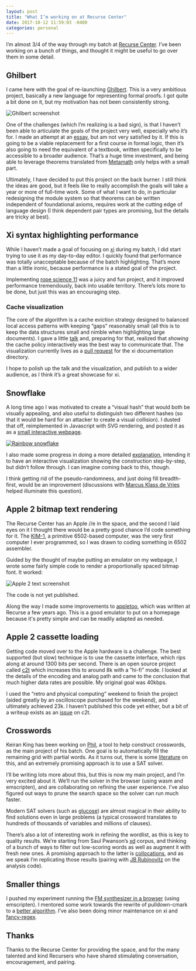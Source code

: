 ```yaml
---
layout: post
title: "What I’m working on at Recurse Center"
date: 2017-10-12 11:59:03 -0400
categories: personal
---
```


I’m almost 3/4 of the way through my batch at [Recurse Center](https://recurse.com/).
I’ve been working on a bunch of things, and thought it might be useful to go over
them in some detail.

## Ghilbert

I came here with the goal of re-launching [Ghilbert](http://ghilbert.org). This is
a very ambitious project, basically a new language for representing formal proofs.
I got quite a bit done on it, but my motivation has not been consistently strong.

![Ghilbert screenshot](https://raphlinus.github.io/assets/ghilbert_screenshot.png)

One of the challenges (which I’m realizing is a bad sign), is that I haven’t been
able to articulate the goals of the project very well, especially who it’s for.
I made an attempt at an [essay](http://ghilbert.org/why.html), but am not very
satisfied by it. If this is going to be a viable replacement for a first course
in formal logic, then it’s also going to need the equivalent of a textbook,
written specifically to be accessible to a broader audience. That’s a huge time
investment, and being able to leverage theorems translated from
[Metamath](http://us.metamath.org/) only helps with a small part.

Ultimately, I have decided to put this project on the back burner. I still think
the ideas are good, but it feels like to really accomplish the goals will take a
year or more of full-time work. Some of what I want to do, in particular redesigning
the module system so that theorems can be written independent of foundational
axioms, requires work at the cutting edge of language design (I think dependent
pair types are promising, but the details are tricky at best).

## Xi syntax highlighting performance

While I haven’t made a goal of focusing on [xi](http://github.com/google/xi-editor/)
during my batch, I did start trying to use it as my day-to-day editor. I quickly
found that performance was totally unacceptable because of the batch highlighting.
That’s more than a little ironic, because performance is a stated goal of the
project.

Implementing [rope science
11](https://github.com/google/xi-editor/blob/master/doc/rope_science/rope_science_11.md)
was a juicy and fun project, and it improved performance tremendously, back into
usable territory. There’s lots more to be done, but just this was an encouraging
step.

### Cache visualization

The core of the algorithm is a cache eviction strategy designed to balanced
local access patterns with keeping “gaps” reasonably small (all this is to
keep the data structures small and nimble when highlighting large documents).
I gave a little
[talk](https://docs.google.com/presentation/d/1enR5VYtZoQtxJCjq2h8oeUwGYmyheBDLhi6gaiOr8Lg/edit?usp=sharing)
and, preparing for that, realized that _showing_ the cache policy interactively was
the best way to communicate that. The visualization currently lives as a
[pull request](https://github.com/google/xi-editor/pull/403) for the xi
documentation directory.

I hope to polish up the talk and the visualization, and publish to a wider
audience, as I think it’s a great showcase for xi.

## Snowflake

A long time ago I was motivated to create a “visual hash” that would both be
visually appealing, and also useful to distinguish two different hashes (so that
it would be hard for an attacker to create a visual collision). I dusted that
off, reimplemented in Javascript with SVG rendering, and posted it as as a
[small interactive webpage](http://levien.com/snowflake.html).

[![Rainbow snowflake](https://raphlinus.github.io/assets/snowflake.png)](http://levien.com/snowflake.html)

I also made some progress in doing a more detailed
[explanation](http://levien.com/snowflake-explain.html), intending it to
have an interactive visualization showing the construction step-by-step, but
didn’t follow through. I can imagine coming back to this, though.

I think getting rid of the pseudo-randomness, and just doing fill breadth-first,
would be an improvement (discussions with [Marcus Klass de Vries](https://marcusklaas.nl/)
helped illuminate this question).

## Apple 2 bitmap text rendering

The Recurse Center has an Apple //e in the space, and the second I laid eyes on
it I thought there would be a pretty good chance I’d code something for it. The
[KIM-1](https://en.wikipedia.org/wiki/KIM-1), a primitive 6502-based computer,
was the very first computer I ever programmed, so I was drawn to coding something
in 6502 assembler.

Guided by the thought of maybe putting an emulator on my webpage, I wrote some
fairly simple code to render a proportionally spaced bitmap font. It worked:

![Apple 2 text screenshot](https://raphlinus.github.io/assets/apple2_text.jpg)

The code is not yet published.

Along the way I made some improvements to
[appletoo](https://github.com/nicholasbs/appletoo), which was written at Recurse
a few years ago. This is a good emulator to put on a homepage because it's pretty
simple and can be readily adapted as needed.

## Apple 2 cassette loading

Getting code moved over to the Apple hardware is a challenge. The best supported
(but slow) technique is to use the cassette interface, which rips along at
around 1300 bits per second. There is an open source project called
[c2t](https://github.com/datajerk/c2t) which increases this to around 8k with
a “hi-fi” mode. I looked at the details of the encoding and analog path and came
to the conclusion that much higher data rates are possible. My original goal
was 40kbps.

I used the “retro and physical computing” weekend to finish the project (aided
greatly by an oscilloscope purchased for the weekend), and ultimately achieved
23k. I haven’t published this code yet either, but a bit of a writeup exists as
an [issue](https://github.com/datajerk/c2t/issues/4) on c2t.

## Crosswords

Keiran King has been working on [Phil](https://github.com/keiranking/Phil), a tool
to help construct crosswords, as the main project of his batch. One goal is to
automatically fill the remaining grid with partial words. As it turns out, there
is some [literature](http://abotea.rsise.anu.edu.au/data/cp08.pdf) on this, and
an extremely promising approach is to use a SAT solver.

I’ll be writing lots more about this, but this is now my main project, and I’m
very excited about it. We’ll run the solver in the browser (using wasm and
emscripten), and are collaborating on refining the user experience. I’ve also
figured out ways to prune the search space so the solver can run much faster.

Modern SAT solvers (such as [glucose](http://www.labri.fr/perso/lsimon/glucose/))
are almost magical in their ability to find solutions even in large problems
(a typical crossword translates to hundreds of thousands of variables and millions
of clauses).

There’s also a lot of interesting work in refining the wordlist, as this is
key to quality results. We’re starting from Saul Pwanson’s [xd](http://xd.saul.pw/)
corpus, and thinking of a bunch of ways to filter out low-scoring words as well as
augment it with fresh new ones. A promising approach to the latter is
[collocations](http://matpalm.com/blog/2011/10/22/collocations_1/), and as we speak
I’m replicating those results (pairing with [JB Rubinovitz](http://rubinovitz.com/)
on the analysis code).

## Smaller things

I pushed my experiment running the [FM synthesizer in a
browser](https://github.com/google/music-synthesizer-for-android/tree/webaudio)
(using emscripten).
I mentored some work towards the rewrite of pulldown-cmark to a
[better algorithm](https://github.com/google/pulldown-cmark/issues/41). I’ve
also been doing minor maintenance on xi and
[fancy-regex](https://github.com/google/fancy-regex).

## Thanks

Thanks to the Recurse Center for providing the space, and for the many talented and
kind Recursers who have shared stimulating conversation, encouragement, and pairing.
